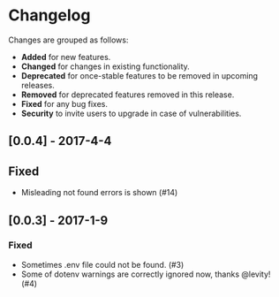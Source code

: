 # Changelog

Changes are grouped as follows:
- **Added** for new features.
- **Changed** for changes in existing functionality.
- **Deprecated** for once-stable features to be removed in upcoming releases.
- **Removed** for deprecated features removed in this release.
- **Fixed** for any bug fixes.
- **Security** to invite users to upgrade in case of vulnerabilities.

<!--
Whitespace conventions:
- 4 spaces before ## titles
- 2 spaces before ### titles
- 1 spaces before normal text
 -->

## [0.0.4] - 2017-4-4

## Fixed

- Misleading not found errors is shown (#14)

## [0.0.3] - 2017-1-9

### Fixed

- Sometimes .env file could not be found. (#3)
- Some of dotenv warnings are correctly ignored now, thanks @levity! (#4)
